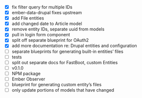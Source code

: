 - [x] fix filter query for multiple IDs
- [x] ember-data-drupal fixes upstream
- [x] add File entities
- [x] add changed date to Article model
- [x] remove entity IDs, separate uuid from models
- [x] pull in login form component
- [x] split off separate blueprint for OAuth2
- [x] add more documentation re: Drupal entities and configuration
- [ ] separate blueprints for generating built-in entities’ files
- [ ] tests
- [ ] split out separate docs for FastBoot, custom Entities
- [ ] v0.1.0
- [ ] NPM package
- [ ] Ember Observer
- [ ] blueprint for generating custom entity’s files
- [ ] only update portions of models that have changed
